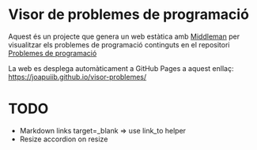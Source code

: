 # Visor de problemes de programació
Aquest és un projecte que genera un web estàtica amb [Middleman](https://middlemanapp.com/) per visualitzar els problemes de programació
continguts en el repositori [Problemes de programació](https://github.com/joapuiib/problemes)

La web es desplega automàticament a GitHub Pages a aquest enllaç: https://joapuiib.github.io/visor-problemes/

# TODO
- Markdown links target=\_blank => use link\_to helper
- Resize accordion on resize
